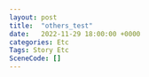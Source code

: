 ```yaml
---
layout: post
title:  "others_test"
date:   2022-11-29 18:00:00 +0000
categories: Etc
Tags: Story Etc
SceneCode: []
---
```

